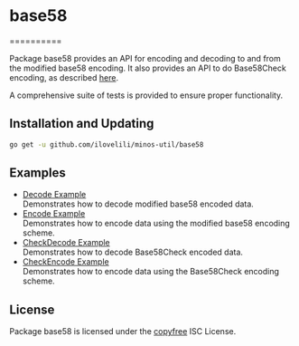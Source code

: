 
# base58

==========

Package base58 provides an API for encoding and decoding to and from the
modified base58 encoding.  It also provides an API to do Base58Check encoding,
as described [here](https://en.bitcoin.it/wiki/Base58Check_encoding).

A comprehensive suite of tests is provided to ensure proper functionality.

## Installation and Updating

```bash
go get -u github.com/ilovelili/minos-util/base58
```

## Examples

* [Decode Example](http://godoc.org/github.com/ilovelili/minos-util/base58#example-Decode)  
  Demonstrates how to decode modified base58 encoded data.
* [Encode Example](http://godoc.org/github.com/ilovelili/minos-util/base58#example-Encode)  
  Demonstrates how to encode data using the modified base58 encoding scheme.
* [CheckDecode Example](http://godoc.org/github.com/ilovelili/minos-util/base58#example-CheckDecode)  
  Demonstrates how to decode Base58Check encoded data.
* [CheckEncode Example](http://godoc.org/github.com/ilovelili/minos-util/base58#example-CheckEncode)  
  Demonstrates how to encode data using the Base58Check encoding scheme.

## License

Package base58 is licensed under the [copyfree](http://copyfree.org) ISC
License.
